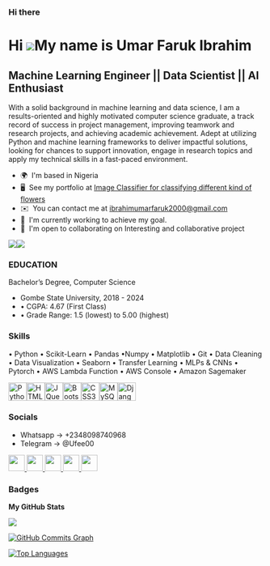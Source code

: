 ### Hi there

Hi ![](https://user-images.githubusercontent.com/18350557/176309783-0785949b-9127-417c-8b55-ab5a4333674e.gif)My name is Umar Faruk Ibrahim
==========================================================================================================================================

Machine Learning Engineer || Data Scientist || AI Enthusiast
------------------------------

With a solid background in machine learning and data science, I am a results-oriented and highly motivated computer science graduate, a track record of success in project management, improving teamwork and research projects, and achieving academic achievement. Adept at utilizing Python and machine learning frameworks to deliver impactful solutions, looking for chances to support innovation, engage in research topics and apply my technical skills in a fast-paced environment.

* 🌍  I'm based in Nigeria
* 🖥️  See my portfolio at [Image Classifier for classifying different kind of flowers](http://github.com/ufee00/My_Two_Udacity_Projects/tree/main/Image_Classifier_Final_Project)
* ✉️  You can contact me at [ibrahimumarfaruk2000@gmail.com](mailto:ibrahimumarfaruk2000@gmail.com)
* 🧠  I'm currently working to achieve my goal.
* 🤝  I'm open to collaborating on Interesting and collaborative project

<a href="https://www.github.com/ufee00" target="_blank" rel="noreferrer"><img
src="https://img.shields.io/github/followers/ufee00?logo=github&style=for-the-badge&color=0891b2&labelColor=1c1917" /></a><a href="https://www.x.com/Ufee2000" target="_blank" rel="noreferrer"><img
src="https://img.shields.io/twitter/follow/Ufee2000?logo=twitter&style=for-the-badge&color=0891b2&labelColor=1c1917"
/></a>

### EDUCATION
Bachelor’s Degree, Computer Science
* Gombe State University, 2018 - 2024  
* •	CGPA: 4.67 (First Class)
* •	Grade Range: 1.5 (lowest) to 5.00 (highest)

### Skills
•	Python	    •	Scikit-Learn	  •	Pandas	            •Numpy                •	Matplotlib 
•	Git	        •	Data Cleaning	  •	Data Visualization	•	Seaborn             • Transfer Learning
•	MLPs & CNNs	•	Pytorch	        • AWS Lambda Function •	AWS Console	        •	Amazon Sagemaker

<p align="left">
<a href="https://www.python.org/" target="_blank" rel="noreferrer"><img src="https://raw.githubusercontent.com/danielcranney/readme-generator/main/public/icons/skills/python-colored.svg" width="36" height="36" alt="Python" /></a><a href="https://developer.mozilla.org/en-US/docs/Glossary/HTML5" target="_blank" rel="noreferrer"><img src="https://raw.githubusercontent.com/danielcranney/readme-generator/main/public/icons/skills/html5-colored.svg" width="36" height="36" alt="HTML5" /></a><a href="https://jquery.com/" target="_blank" rel="noreferrer"><img src="https://raw.githubusercontent.com/danielcranney/readme-generator/main/public/icons/skills/jquery-colored.svg" width="36" height="36" alt="JQuery" /></a><a href="https://getbootstrap.com/" target="_blank" rel="noreferrer"><img src="https://raw.githubusercontent.com/danielcranney/readme-generator/main/public/icons/skills/bootstrap-colored.svg" width="36" height="36" alt="Bootstrap" /></a><a href="https://www.w3.org/TR/CSS/#css" target="_blank" rel="noreferrer"><img src="https://raw.githubusercontent.com/danielcranney/readme-generator/main/public/icons/skills/css3-colored.svg" width="36" height="36" alt="CSS3" /></a><a href="https://www.mysql.com/" target="_blank" rel="noreferrer"><img src="https://raw.githubusercontent.com/danielcranney/readme-generator/main/public/icons/skills/mysql-colored.svg" width="36" height="36" alt="MySQL" /></a><a href="https://www.djangoproject.com/" target="_blank" rel="noreferrer"><img src="https://raw.githubusercontent.com/danielcranney/readme-generator/main/public/icons/skills/django-colored.svg" width="36" height="36" alt="Django" /></a>
</p>


### Socials
* Whatsapp -> +2348098740968
* Telegram -> @Ufee00

<p align="left"> <a href="https://discord.com/users/ufee." target="_blank" rel="noreferrer"> <picture> <source media="(prefers-color-scheme: dark)" srcset="undefined" /> <source media="(prefers-color-scheme: light)" srcset="https://raw.githubusercontent.com/danielcranney/readme-generator/main/public/icons/socials/discord.svg" /> <img src="https://raw.githubusercontent.com/danielcranney/readme-generator/main/public/icons/socials/discord.svg" width="32" height="32" /> </picture> </a> <a href="https://www.facebook.com/Umar Faruk Ibrahim" target="_blank" rel="noreferrer"> <picture> <source media="(prefers-color-scheme: dark)" srcset="https://raw.githubusercontent.com/danielcranney/readme-generator/main/public/icons/socials/facebook-dark.svg" /> <source media="(prefers-color-scheme: light)" srcset="https://raw.githubusercontent.com/danielcranney/readme-generator/main/public/icons/socials/facebook.svg" /> <img src="https://raw.githubusercontent.com/danielcranney/readme-generator/main/public/icons/socials/facebook.svg" width="32" height="32" /> </picture> </a> <a href="https://www.github.com/ufee00" target="_blank" rel="noreferrer"> <picture> <source media="(prefers-color-scheme: dark)" srcset="https://raw.githubusercontent.com/danielcranney/readme-generator/main/public/icons/socials/github-dark.svg" /> <source media="(prefers-color-scheme: light)" srcset="https://raw.githubusercontent.com/danielcranney/readme-generator/main/public/icons/socials/github.svg" /> <img src="https://raw.githubusercontent.com/danielcranney/readme-generator/main/public/icons/socials/github.svg" width="32" height="32" /> </picture> </a> <a href="https://www.linkedin.com/in/ibrahim-umar-faruk-ufee00" target="_blank" rel="noreferrer"> <picture> <source media="(prefers-color-scheme: dark)" srcset="https://raw.githubusercontent.com/danielcranney/readme-generator/main/public/icons/socials/linkedin-dark.svg" /> <source media="(prefers-color-scheme: light)" srcset="https://raw.githubusercontent.com/danielcranney/readme-generator/main/public/icons/socials/linkedin.svg" /> <img src="https://raw.githubusercontent.com/danielcranney/readme-generator/main/public/icons/socials/linkedin.svg" width="32" height="32" /> </picture> </a> <a href="https://www.x.com/Ufee2000" target="_blank" rel="noreferrer"> <picture> <source media="(prefers-color-scheme: dark)" srcset="https://raw.githubusercontent.com/danielcranney/readme-generator/main/public/icons/socials/twitter-dark.svg" /> <source media="(prefers-color-scheme: light)" srcset="https://raw.githubusercontent.com/danielcranney/readme-generator/main/public/icons/socials/twitter.svg" /> <img src="https://raw.githubusercontent.com/danielcranney/readme-generator/main/public/icons/socials/twitter.svg" width="32" height="32" /> </picture> </a></p>

### Badges

<b>My GitHub Stats</b>

<a href="http://www.github.com/ufee00"><img src="https://github-readme-streak-stats.herokuapp.com/?user=ufee00&stroke=ffffff&background=1c1917&ring=0f172a&fire=0f172a&currStreakNum=ffffff&currStreakLabel=0f172a&sideNums=ffffff&sideLabels=ffffff&dates=ffffff&hide_border=true" /></a>

<a href="http://www.github.com/ufee00"><img src="https://github-readme-activity-graph.cyclic.app/graph?username=ufee00&bg_color=1c1917&color=ffffff&line=0891b2&point=ffffff&area_color=1c1917&area=true&hide_border=true&custom_title=GitHub%20Commits%20Graph" alt="GitHub Commits Graph" /></a>

<a href="https://github.com/ufee00" align="left"><img src="https://github-readme-stats.vercel.app/api/top-langs/?username=ufee00&langs_count=10&title_color=0f172a&text_color=ffffff&icon_color=0891b2&bg_color=1c1917&hide_border=true&locale=en&custom_title=Top%20%Languages" alt="Top Languages" /></a>
